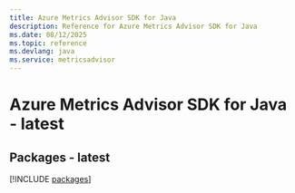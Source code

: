 ```yaml
---
title: Azure Metrics Advisor SDK for Java
description: Reference for Azure Metrics Advisor SDK for Java
ms.date: 08/12/2025
ms.topic: reference
ms.devlang: java
ms.service: metricsadvisor
---
```

# Azure Metrics Advisor SDK for Java - latest
## Packages - latest
[!INCLUDE [packages](metrics-advisor-index.md)]